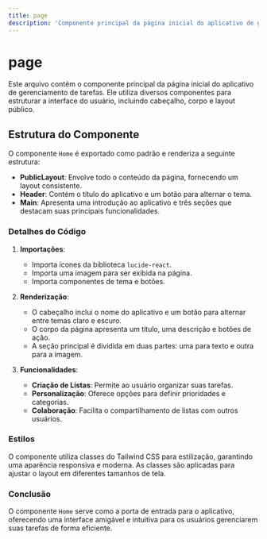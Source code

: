 ```yaml
---
title: page
description: 'Componente principal da página inicial do aplicativo de gerenciamento de tarefas.'
---
```


# page

Este arquivo contém o componente principal da página inicial do aplicativo de gerenciamento de tarefas. Ele utiliza diversos componentes para estruturar a interface do usuário, incluindo cabeçalho, corpo e layout público.

## Estrutura do Componente

O componente `Home` é exportado como padrão e renderiza a seguinte estrutura:

- **PublicLayout**: Envolve todo o conteúdo da página, fornecendo um layout consistente.
- **Header**: Contém o título do aplicativo e um botão para alternar o tema.
- **Main**: Apresenta uma introdução ao aplicativo e três seções que destacam suas principais funcionalidades.

### Detalhes do Código

1. **Importações**:
   - Importa ícones da biblioteca `lucide-react`.
   - Importa uma imagem para ser exibida na página.
   - Importa componentes de tema e botões.

2. **Renderização**:
   - O cabeçalho inclui o nome do aplicativo e um botão para alternar entre temas claro e escuro.
   - O corpo da página apresenta um título, uma descrição e botões de ação.
   - A seção principal é dividida em duas partes: uma para texto e outra para a imagem.

3. **Funcionalidades**:
   - **Criação de Listas**: Permite ao usuário organizar suas tarefas.
   - **Personalização**: Oferece opções para definir prioridades e categorias.
   - **Colaboração**: Facilita o compartilhamento de listas com outros usuários.

### Estilos

O componente utiliza classes do Tailwind CSS para estilização, garantindo uma aparência responsiva e moderna. As classes são aplicadas para ajustar o layout em diferentes tamanhos de tela.

### Conclusão

O componente `Home` serve como a porta de entrada para o aplicativo, oferecendo uma interface amigável e intuitiva para os usuários gerenciarem suas tarefas de forma eficiente.
